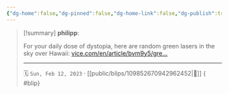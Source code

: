 ```yaml
---
{"dg-home":false,"dg-pinned":false,"dg-home-link":false,"dg-publish":true,"type":"blip","disabled rules":["yaml-title","yaml-title-alias","file-name-heading"],"title":"philipp on mastodon @ 2023-02-12","created-date":"2023-02-12T16:18:53","id":109852670942962450,"updated-date":"2025-05-02T08:50:43","dg-path":"blips/109852670942962452.md","permalink":"/blips/109852670942962452/","dgPassFrontmatter":true,"created":"2023-02-12T16:18:53","updated":"2025-05-02T08:50:43"}
---
```


> [!summary] **philipp**:
>
> For your daily dose of dystopia, here are random green lasers in the sky over Hawaii: [vice.com/en/article/bvm9y5/gre…](https://www.vice.com/en/article/bvm9y5/green-lasers-sky-hawaii-chinese-satellite)
> - - -
>
> 🗓️ `Sun, Feb 12, 2023` · [[public/blips/109852670942962452\|🔗]]
{ #blip}


